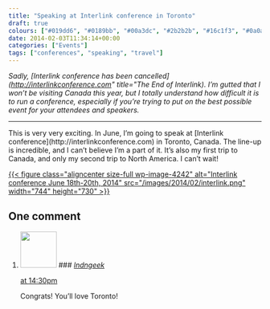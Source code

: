 ```yaml
---
title: "Speaking at Interlink conference in Toronto"
draft: true
colours: ["#019dd6", "#0189bb", "#00a3dc", "#2b2b2b", "#16c1f3", "#0a0a0a", "#86807f"]
date: 2014-02-03T11:34:14+00:00
categories: ["Events"]
tags: ["conferences", "speaking", "travel"]
---
```


*Sadly, [Interlink conference has been cancelled](http://interlinkconference.com" title="The End of Interlink). I’m gutted that I won’t be visiting Canada this year, but I totally understand how difficult it is to run a conference, especially if you’re trying to put on the best possible event for your attendees and speakers.*

<hr/>
This is very very exciting. In June, I’m going to speak at [Interlink conference](http://interlinkconference.com) in Toronto, Canada. The line-up is incredible, and I can’t believe I’m a part of it. It’s also my first trip to Canada, and only my second trip to North America. I can’t wait!

[{{< figure class="aligncenter size-full wp-image-4242" alt="Interlink conference June 18th-20th, 2014" src="/images/2014/02/interlink.png" width="744" height="730" >}}](http://interlinkconference.com)

## One comment

<ol class="commentlist">
	<li class="comment even thread-even depth-1" id="li-comment-9408">
			<div class="comment-author vcard">
			<img alt='' src='https://secure.gravatar.com/avatar/6a80b609636cff718222ca6ee4f35c17?s=72&amp;d=mm&amp;r=g' srcset='https://secure.gravatar.com/avatar/6a80b609636cff718222ca6ee4f35c17?s=144&amp;d=mm&amp;r=g 2x' class='avatar avatar-72 photo' height='72' width='72' />
### <cite class="fn"><a href='http://lndngeek.com' rel='external nofollow' class='url'>lndngeek</a></cite>
		</div>
		<aside class="comment-meta commentmetadata"><p><a href="#comment-9408"><time datetime="2014-02-03T14:30:45+00:00" pubdate class="published">
		 at <span class="hours">14:30pm</span></time></a></p>
	</aside>
	<div class="comment-entry">
		Congrats! You’ll love Toronto!
	</div>
</li>
</ol>
